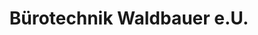 ---
title: "Bürotechnik Waldbauer e.U."
url: /wien/buerotechnik-waldbauer-e-u/
shop: Schreibwaren
---
